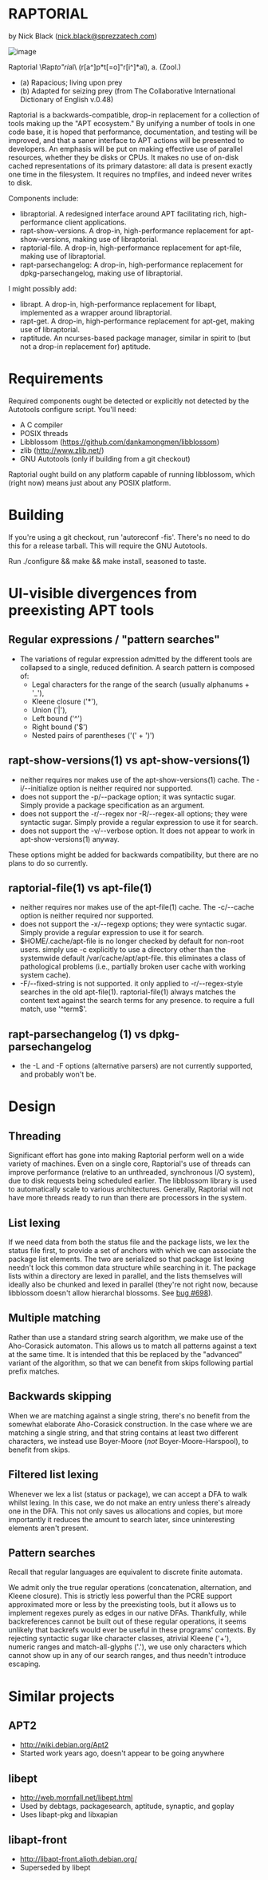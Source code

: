 RAPTORIAL
=========
by Nick Black (nick.black@sprezzatech.com)

![image](doc/raptorial.jpg)

Raptorial \Rap*to"ri*al\ (r[a^]p*t[=o]"r[i^]*al), a. (Zool.)
* (a) Rapacious; living upon prey
* (b) Adapted for seizing prey
(from The Collaborative International Dictionary of English v.0.48)

Raptorial is a backwards-compatible, drop-in replacement for a collection of
tools making up the "APT ecosystem." By unifying a number of tools in one code
base, it is hoped that performance, documentation, and testing will be
improved, and that a saner interface to APT actions will be presented to
developers. An emphasis will be put on making effective use of parallel
resources, whether they be disks or CPUs. It makes no use of on-disk cached
representations of its primary datastore: all data is present exactly one time
in the filesystem. It requires no tmpfiles, and indeed never writes to disk.

Components include:

* libraptorial. A redesigned interface around APT facilitating rich,
	high-performance client applications.
* rapt-show-versions. A drop-in, high-performance replacement for
	apt-show-versions, making use of libraptorial.
* raptorial-file. A drop-in, high-performance replacement for apt-file,
	making use of libraptorial.
* rapt-parsechangelog: A drop-in, high-performance replacement for
	dpkg-parsechangelog, making use of libraptorial.

I might possibly add:

* librapt. A drop-in, high-performance replacement for libapt, implemented
	as a wrapper around libraptorial.
* rapt-get. A drop-in, high-performance replacement for apt-get, making use
	of libraptorial.
* raptitude. An ncurses-based package manager, similar in spirit to (but not
	a drop-in replacement for) aptitude.

# Requirements

Required components ought be detected or explicitly not detected by the
Autotools configure script. You'll need:

* A C compiler
* POSIX threads
* Libblossom (https://github.com/dankamongmen/libblossom)
* zlib (http://www.zlib.net/)
* GNU Autotools (only if building from a git checkout)

Raptorial ought build on any platform capable of running libblossom, which
(right now) means just about any POSIX platform.

# Building

If you're using a git checkout, run 'autoreconf -fis'. There's no need to do
this for a release tarball. This will require the GNU Autotools.

Run ./configure && make && make install, seasoned to taste.

# UI-visible divergences from preexisting APT tools

## Regular expressions / "pattern searches"

* The variations of regular expression admitted by the different tools are
  collapsed to a single, reduced definition. A search pattern is composed of:
    * Legal characters for the range of the search (usually alphanums + '_'),
    * Kleene closure ('*'),
    * Union ('|'),
    * Left bound ('^')
    * Right bound ('$')
    * Nested pairs of parentheses ('(' + ')')

## rapt-show-versions(1) vs apt-show-versions(1)

* neither requires nor makes use of the apt-show-versions(1) cache.
  The -i/--initialize option is neither required nor supported.
* does not support the -p/--package option; it was syntactic sugar.
  Simply provide a package specification as an argument.
* does not support the -r/--regex nor -R/--regex-all options; they were
  syntactic sugar. Simply provide a regular expression to use it for search.
* does not support the -v/--verbose option. It does not appear to work in
  apt-show-versions(1) anyway.

These options might be added for backwards compatibility, but there are no
plans to do so currently.

## raptorial-file(1) vs apt-file(1)

* neither requires nor makes use of the apt-file(1) cache.
  The -c/--cache option is neither required nor supported.
* does not support the -x/--regexp options; they were syntactic sugar. Simply
  provide a regular expression to use it for search.
* $HOME/.cache/apt-file is no longer checked by default for non-root users.
  simply use -c explicitly to use a directory other than the systemwide
  default /var/cache/apt/apt-file. this eliminates a class of pathological
  problems (i.e., partially broken user cache with working system cache).
* -F/--fixed-string is not supported. it only applied to -r/--regex-style
  searches in the old apt-file(1). raptorial-file(1) always matches the content
  text against the search terms for any presence. to require a full match,
  use '^term$'.

## rapt-parsechangelog (1) vs dpkg-parsechangelog

* the -L and -F options (alternative parsers) are not currently supported,
  and probably won't be.

# Design

## Threading

Significant effort has gone into making Raptorial perform well on a wide
variety of machines. Even on a single core, Raptorial's use of threads can
improve performance (relative to an unthreaded, synchronous I/O system), due to
disk requests being scheduled earlier. The libblossom library is used to
automatically scale to various architectures. Generally, Raptorial will not
have more threads ready to run than there are processors in the system.

## List lexing

If we need data from both the status file and the package lists, we lex the
status file first, to provide a set of anchors with which we can associate the
package list elements. The two are serialized so that package list lexing
needn't lock this common data structure while searching in it. The package
lists within a directory are lexed in parallel, and the lists themselves will
ideally also be chunked and lexed in parallel (they're not right now,
because libblossom doesn't allow hierarchal blossoms. See [bug #698][b698]).

[b698]: https://www.sprezzatech.com/bugs/show_bug.cgi?id=698

## Multiple matching

Rather than use a standard string search algorithm, we make use of the
Aho-Corasick automaton. This allows us to match all patterns against a text at
the same time. It is intended that this be replaced by the "advanced" variant
of the algorithm, so that we can benefit from skips following partial prefix
matches.

## Backwards skipping

When we are matching against a single string, there's no benefit from the
somewhat elaborate Aho-Corasick construction. In the case where we are matching
a single string, and that string contains at least two different characters, we
instead use Boyer-Moore (*not* Boyer-Moore-Harspool), to benefit from skips.

## Filtered list lexing

Whenever we lex a list (status or package), we can accept a DFA to walk whilst
lexing. In this case, we do not make an entry unless there's already one in the
DFA. This not only saves us allocations and copies, but more importantly it
reduces the amount to search later, since uninteresting elements aren't
present.

## Pattern searches

Recall that regular languages are equivalent to discrete finite automata.

We admit only the true regular operations (concatenation, alternation, and
Kleene closure). This is strictly less powerful than the PCRE support
approximated more or less by the preexisting tools, but it allows us to
implement regexes purely as edges in our native DFAs. Thankfully, while
backreferences cannot be built out of these regular operations, it seems
unlikely that backrefs would ever be useful in these programs' contexts. By
rejecting syntactic sugar like character classes, atrivial Kleene ('+'),
numeric ranges and match-all-glyphs ('.'), we use only characters which cannot
show up in any of our search ranges, and thus needn't introduce escaping.


# Similar projects

## APT2
* http://wiki.debian.org/Apt2
* Started work years ago, doesn't appear to be going anywhere

## libept
* http://web.mornfall.net/libept.html
* Used by debtags, packagesearch, aptitude, synaptic, and goplay
* Uses libapt-pkg and libxapian

## libapt-front
* http://libapt-front.alioth.debian.org/
* Superseded by libept
